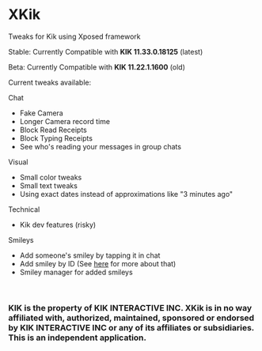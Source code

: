 # XKik
Tweaks for Kik using Xposed framework


Stable: Currently Compatible with <b>KIK 11.33.0.18125</b> (latest)

Beta: Currently Compatible with <b>KIK 11.22.1.1600</b> (old)

Current tweaks available:

Chat
* Fake Camera
* Longer Camera record time
* Block Read Receipts
* Block Typing Receipts
* See who's reading your messages in group chats

Visual
* Small color tweaks
* Small text tweaks
* Using exact dates instead of approximations like "3 minutes ago"

Technical
* Kik dev features (risky)

Smileys
* Add someone's smiley by tapping it in chat
* Add smiley by ID (See <a href="https://github.com/xkik-dev/XKik/wiki/Smileys">here</a> for more about that)
* Smiley manager for added smileys

<br>
<h3>KIK is the property of KIK INTERACTIVE INC. XKik is in no way affiliated with, authorized, maintained, 
sponsored or endorsed by KIK INTERACTIVE INC or any of its affiliates or subsidiaries. This is an independent application.</h3>